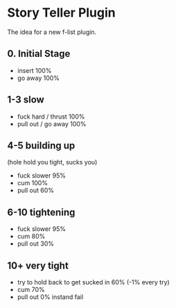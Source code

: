# Story Teller Plugin
The idea for a new f-list plugin. 


## 0. Initial Stage
- insert 100%
- go away 100%


## 1-3 slow
- fuck hard / thrust 100%
- pull out / go away 100%


## 4-5 building up
(hole hold you tight, sucks you)
- fuck slower 95%
- cum 100%
- pull out 60%


## 6-10 tightening
- fuck slower 95%
- cum 80%
- pull out 30%


## 10+ very tight
- try to hold back to get sucked in 60% (-1% every try)
- cum 70% 
- pull out 0% instand fail
